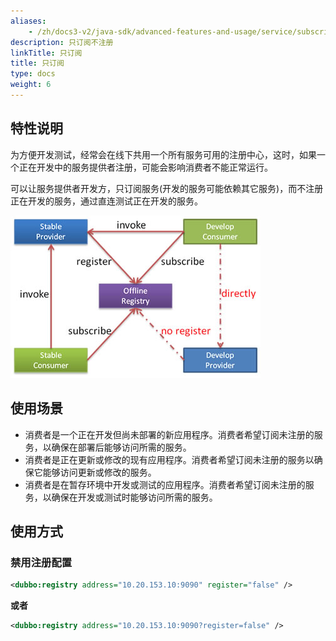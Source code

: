 ```yaml
---
aliases:
    - /zh/docs3-v2/java-sdk/advanced-features-and-usage/service/subscribe-only/
description: 只订阅不注册
linkTitle: 只订阅
title: 只订阅
type: docs
weight: 6
---
```



## 特性说明

为方便开发测试，经常会在线下共用一个所有服务可用的注册中心，这时，如果一个正在开发中的服务提供者注册，可能会影响消费者不能正常运行。

可以让服务提供者开发方，只订阅服务(开发的服务可能依赖其它服务)，而不注册正在开发的服务，通过直连测试正在开发的服务。

![/user-guide/images/subscribe-only.jpg](/imgs/user/subscribe-only.jpg)

## 使用场景

- 消费者是一个正在开发但尚未部署的新应用程序。消费者希望订阅未注册的服务，以确保在部署后能够访问所需的服务。
- 消费者是正在更新或修改的现有应用程序。消费者希望订阅未注册的服务以确保它能够访问更新或修改的服务。
- 消费者是在暂存环境中开发或测试的应用程序。消费者希望订阅未注册的服务，以确保在开发或测试时能够访问所需的服务。

## 使用方式

### 禁用注册配置

```xml
<dubbo:registry address="10.20.153.10:9090" register="false" />
```
**或者**

```xml
<dubbo:registry address="10.20.153.10:9090?register=false" />
```